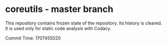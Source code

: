 # coreutils - master branch

This repository contains frozen state of the repository.
Its history is cleared. It is used only for static code
analysis with Codacy.

Commit Time: 1707455020